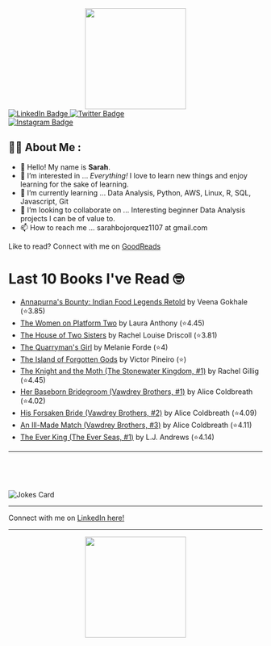 
<div id="header" align="center">
  <img src="https://media.giphy.com/media/h8mSIeTWzDFooj3hgT/giphy.gif" width="200"/>
</div>

<div id="badges">
  <a href="https://www.linkedin.com/in/sarahjbojorquez/">
    <img src="https://img.shields.io/badge/LinkedIn-blue?style=for-the-badge&logo=linkedin&logoColor=white" alt="LinkedIn Badge"/>
  </a>

  <a href="https://twitter.com/Sarahjbojorquez">
    <img src="https://img.shields.io/badge/Twitter-green?style=for-the-badge&logo=twitter&logoColor=white" alt="Twitter Badge"/>
  </a>
</div>

 <a href="https://www.instagram.com/sarahjbojorquez/">
    <img src="https://img.shields.io/badge/Instagram-blueviolet?style=for-the-badge&logo=Instagram&logoColor=white" alt="Instagram Badge"/>
  </a>
<div></div>
<div></div>

## :woman_technologist: About Me :

- 👋 Hello!  My name is **Sarah**.
- 👀 I’m interested in ... *Everything!* I love to learn new things and enjoy learning for the sake of learning.
- 🌱 I’m currently learning ... Data Analysis, Python, AWS, Linux, R, SQL, Javascript, Git
- 💞️ I’m looking to collaborate on ... Interesting beginner Data Analysis projects I can be of value to.
- 📫 How to reach me ... sarahbojorquez1107 at gmail.com

Like to read? Connect with me on <a href="https://www.goodreads.com/user/show/97230998-sarah-bojorquez-lopez">GoodReads</a>
<div></div>
<div></div>

# Last 10 Books I've Read 🤓
<!-- GOODREADS-LIST:START -->
- [Annapurna's Bounty: Indian Food Legends Retold](https://www.goodreads.com/review/show/7649929653?utm_medium=api&utm_source=rss) by Veena Gokhale (⭐️3.85)
- [The Women on Platform Two](https://www.goodreads.com/review/show/7649927975?utm_medium=api&utm_source=rss) by Laura     Anthony (⭐️4.45)
- [The House of Two Sisters](https://www.goodreads.com/review/show/7649927262?utm_medium=api&utm_source=rss) by Rachel Louise Driscoll (⭐️3.81)
- [The Quarryman&apos;s Girl](https://www.goodreads.com/review/show/7649924693?utm_medium=api&utm_source=rss) by Melanie Forde (⭐️4)
- [The Island of Forgotten Gods](https://www.goodreads.com/review/show/7649922043?utm_medium=api&utm_source=rss) by Victor Pineiro (⭐️)
- [The Knight and the Moth (The Stonewater Kingdom, #1)](https://www.goodreads.com/review/show/7595041867?utm_medium=api&utm_source=rss) by Rachel Gillig (⭐️4.45)
- [Her Baseborn Bridegroom (Vawdrey Brothers, #1)](https://www.goodreads.com/review/show/7636205963?utm_medium=api&utm_source=rss) by Alice Coldbreath (⭐️4.02)
- [His Forsaken Bride (Vawdrey Brothers, #2)](https://www.goodreads.com/review/show/7647190494?utm_medium=api&utm_source=rss) by Alice Coldbreath (⭐️4.09)
- [An Ill-Made Match (Vawdrey Brothers, #3)](https://www.goodreads.com/review/show/7647190673?utm_medium=api&utm_source=rss) by Alice Coldbreath (⭐️4.11)
- [The Ever King (The Ever Seas, #1)](https://www.goodreads.com/review/show/7636208097?utm_medium=api&utm_source=rss) by L.J. Andrews (⭐️4.14)
<!-- GOODREADS-LIST:END -->

---

<p>&nbsp;</p>
<p>&nbsp;</p>

<img src="https://readme-jokes.vercel.app/api?hideBorder&theme=cobalt&qColor=%23944bcc&aColor=%23bbdb51" alt="Jokes Card" />
<div></div>
<div></div>

---

Connect with me on [LinkedIn here!](https://www.linkedin.com/in/sarahjbojorquez/)


---

<div align="center">
  <img src="https://media.giphy.com/media/dU6iSeuBBsN9OpTg5P/giphy.gif" width="200"/>
</div>
